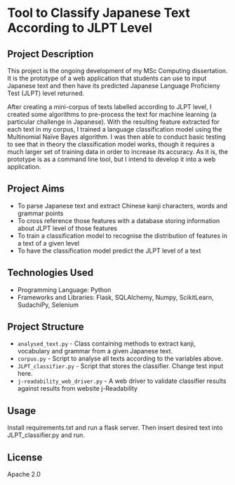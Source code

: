 # Tool to Classify Japanese Text According to JLPT Level

## Project Description

This project is the ongoing development of my MSc Computing dissertation. It is the prototype of a web application that students can use to input Japanese text and then have its predicted Japanese Language Proficieny Test (JLPT) level returned.

After creating a mini-corpus of texts labelled according to JLPT level, I created some algorithms to pre-process the text for machine learning (a particular challenge in Japanese). With the resulting feature extracted for each text in my corpus, I trained a language classification model using the Multinomial Naïve Bayes algorithm. I was then able to conduct basic testing to see that in theory the classification model works, though it requires a much larger set of training data in order to increase its accuracy. As it is, the prototype is as a command line tool, but I intend to develop it into a web application.

## Project Aims

- To parse Japanese text and extract Chinese kanji characters, words and grammar points
- To cross reference those features with a database storing information about JLPT level of those features
- To train a classification model to recognise the distribution of features in a text of a given level
- To have the classification model predict the JLPT level of a text


## Technologies Used

- Programming Language: Python
- Frameworks and Libraries: Flask, SQLAlchemy, Numpy, ScikitLearn, SudachiPy, Selenium

## Project Structure

- `analysed_text.py` - Class containing methods to extract kanji, vocabulary and grammar from a given Japanese text.
- `corpus.py` - Script to analyse all texts according to the variables above.
- `JLPT_classifier.py` - Script that stores the classifier. Change test input here.
- `j-readability_web_driver.py` - A web driver to validate classifier results against results from website j-Readability


## Usage

Install requirements.txt and run a flask server. Then insert desired text into JLPT_classifier.py and run.

## License
Apache 2.0
